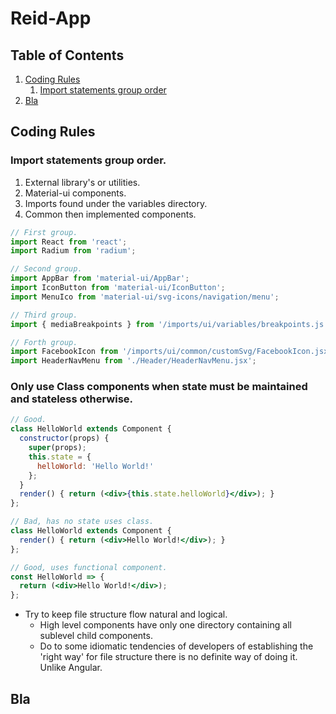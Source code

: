 # Reid-App

## Table of Contents

1. [Coding Rules](#coding-rules)
    1. [Import statements group order](#import-statements-group-order)
2. [Bla](#bla)

## Coding Rules

### Import statements group order.
  1. External library's or utilities.
  2. Material-ui components.
  3. Imports found under the variables directory.
  4. Common then implemented components.
  ```jsx
  // First group.
  import React from 'react';
  import Radium from 'radium';

  // Second group.
  import AppBar from 'material-ui/AppBar';
  import IconButton from 'material-ui/IconButton';
  import MenuIco from 'material-ui/svg-icons/navigation/menu';

  // Third group.
  import { mediaBreakpoints } from '/imports/ui/variables/breakpoints.js';

  // Forth group.
  import FacebookIcon from '/imports/ui/common/customSvg/FacebookIcon.jsx';
  import HeaderNavMenu from './Header/HeaderNavMenu.jsx';
  ```

### Only use Class components when state must be maintained and stateless otherwise.
  ```jsx
  // Good.
  class HelloWorld extends Component {
    constructor(props) {
      super(props);
      this.state = {
        helloWorld: 'Hello World!' 
      };
    }
    render() { return (<div>{this.state.helloWorld}</div>); }
  };

  // Bad, has no state uses class.
  class HelloWorld extends Component {
    render() { return (<div>Hello World!</div>); }
  };

  // Good, uses functional component.
  const HelloWorld => {
    return (<div>Hello World!</div>);
  };
  ```


  - Try to keep file structure flow natural and logical.
    - High level components have only one directory containing all sublevel child components.
    - Do to some idiomatic tendencies of developers of establishing the 'right way' for file structure there is no definite way of doing it.  Unlike Angular.
## Bla
